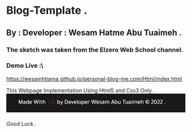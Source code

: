 # Blog-Template .

## By : Developer : Wesam Hatme Abu Tuaimeh .

### The sketch was taken from the Elzero Web School channel.

### Demo Live :\

https://wesamhtiama.github.io/personal-blog-me.com/Html/index.html

This Webpage Implementation Using Html5 and Css3 Only .
<br/>
![Screenshot](Media/readme-img.jpg)
<br/>

###### Good Luck .
